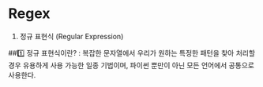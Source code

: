 # Regex

1. 정규 표현식 (Regular Expression)

##1️⃣ 정규 표현식이란?
 : 복잡한 문자열에서 우리가 원하는 특정한 패턴을 찾아 처리할 경우 유용하게 사용 가능한 일종 기법이며,
   파이썬 뿐만이 아닌 모든 언어에서 공통으로 사용한다.
  

